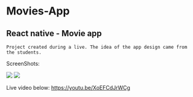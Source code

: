 # Movies-App
## React native - Movie app

```
Project created during a live. The idea of the app design came from the students.
```
ScreenShots:

![](https://github.com/fukhaos/Movies-App/blob/master/src/assets/first.png)
![](https://github.com/fukhaos/Movies-App/blob/master/src/assets/second.png)

Live video below:
https://youtu.be/XoEFCdJrWCg
